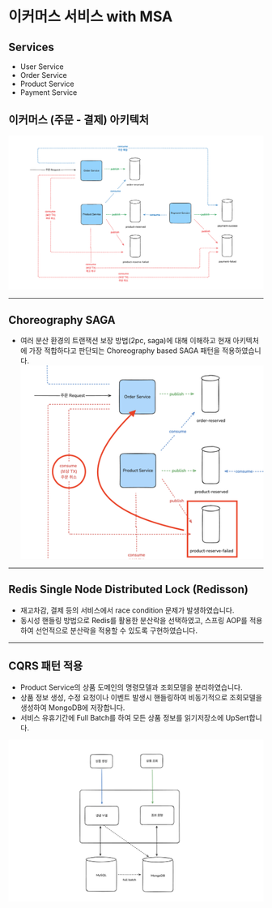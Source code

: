 # 이커머스 서비스 with MSA

## Services
- User Service
- Order Service
- Product Service
- Payment Service

## 이커머스 (주문 - 결제) 아키텍처
![주문-결제-아키텍처.png](img/%EC%A3%BC%EB%AC%B8-%EA%B2%B0%EC%A0%9C-%EC%95%84%ED%82%A4%ED%85%8D%EC%B2%98.png)

---

## Choreography SAGA
- 여러 분산 환경의 트랜잭션 보장 방법(2pc, saga)에 대해 이해하고 현재 아키텍처에 가장 적합하다고 판단되는 Choreography based SAGA 패턴을 적용하였습니다.
![saga.png](img/saga.png)

---

## Redis Single Node Distributed Lock (Redisson)
- 재고차감, 결제 등의 서비스에서 race condition 문제가 발생하였습니다.
- 동시성 핸들링 방법으로 Redis를 활용한 분산락을 선택하였고, 스프링 AOP를 적용하여 선언적으로 분산락을 적용할 수 있도록 구현하였습니다.

---

## CQRS 패턴 적용
- Product Service의 상품 도메인의 명령모델과 조회모델을 분리하였습니다.
- 상품 정보 생성, 수정 요청이나 이벤트 발생시 핸들링하여 비동기적으로 조회모델을 생성하여 MongoDB에 저장합니다.
- 서비스 유휴기간에 Full Batch를 하여 모든 상품 정보를 읽기저장소에 UpSert합니다.

![cqrs.png](img/cqrs.png)